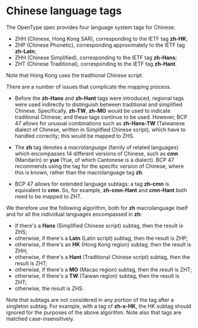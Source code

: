 # Chinese language tags

The OpenType spec provides four language system tags for Chinese:

* ZHH (Chinese, Hong Kong SAR), corresponding to the IETF tag **zh-HK**;
* ZHP (Chinese Phonetic), corresponding approximately to the IETF tag **zh-Latn**;
* ZHH (Chinese Simplified), corresponding to the IETF tag **zh-Hans**;
* ZHT (Chinese Traditional), corresponding to the IETF tag **zh-Hant**.

Note that Hong Kong uses the traditional Chinese script.

There are a number of issues that complicate the mapping process.

* Before the **zh-Hans** and **zh-Hant** tags were introduced, regional tags were used
indirectly to distinguish between traditional and simplified Chinese.  Specifically,
**zh-TW**, **zh-MO** would be used to indicate traditional Chinese; and these tags
continue to be used.  However, BCP 47 allows for unusual combinations such as **zh-Hans-TW**
(Taiwanese dialect of Chinese, written in Simplified Chinese script), which have to handled
correctly; this would be mapped to ZHS.

* The **zh** tag denotes a *macrolanguage* (family of related languages) which encompasses
14 different versions of Chinese, such as **cmn** (Mandarin) or **yue** (Yue, of which
Cantonese is a dialect). BCP 47 recommends using the tag for the specific version of Chinese,
where this is known, rather than the macrolanguage tag **zh**.

* BCP 47 allows for extended language subtags: a tag **zh-cmn** is equivalent to **cmn**. So, for
example, **zh-cmn-Hant** and **cmn-Hant** both need to be mapped to ZHT.

We therefore use the following algorithm, both for **zh** macrolanguage itself and for all the individual languages
encompassed in **zh**:

* if there's a **Hans** (Simplified Chinese script) subtag, then the result is ZHS;
* otherwise, if there's a **Latn** (Latin script) subtag, then the result is ZHP;
* otherwise, if there's an **HK** (Hong Kong region) subtag, then the result is ZHH;
* otherwise, if there's a **Hant** (Traditional Chinese script) subtag, then the result is ZHT;
* otherwise, if there's a **MO** (Macao region) subtag, then the result is ZHT;
* otherwise, if there's a **TW** (Taiwan region) subtag, then the result is ZHT;
* otherwise, the result is ZHS.

Note that subtags are not considered in any portion of the tag after a singleton subtag.  For example,
with a tag of **zh-x-HK**, the HK subtag should ignored for the purposes of the above algorithm.
Note also that tags are matched case-insensitively.
